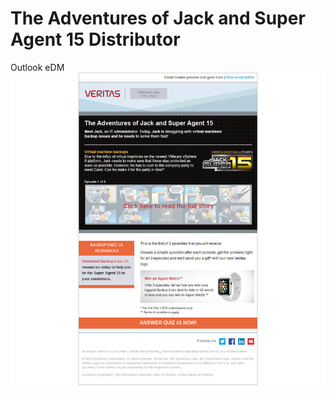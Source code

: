 # The Adventures of Jack and Super Agent 15 Distributor
Outlook eDM
![alt tag](https://github.com/gbjack/The-Adventures-of-Jack-and-Super-Agent-15-Distributor/blob/master/images/preview.jpg)

